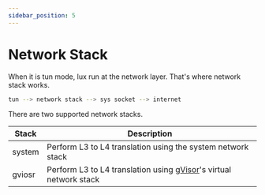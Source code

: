 ```yaml
---
sidebar_position: 5
---
```


# Network Stack


When it is tun mode, lux run at the network layer. That's where network stack works.

```sh
tun --> network stack --> sys socket --> internet
```

There are two supported network stacks.


| Stack  | Description                                                                                           |
|--------|-------------------------------------------------------------------------------------------------------|
| system | Perform L3 to L4 translation using the system network stack                                           |
| gviosr | Perform L3 to L4 translation using [gVisor](https://github.com/google/gvisor)'s virtual network stack |
